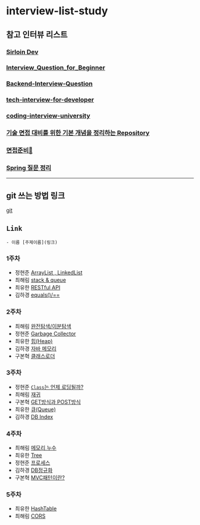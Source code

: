 # interview-list-study


## **참고 인터뷰 리스트**

### [Sirloin Dev](https://github.com/sirloin-dev/meatplatform/blob/master/job-description/interview-questions.adoc)
### [Interview_Question_for_Beginner](https://github.com/JaeYeopHan/Interview_Question_for_Beginner)
### [Backend-Interview-Question](https://github.com/ksundong/backend-interview-question)
### [tech-interview-for-developer](https://github.com/gyoogle/tech-interview-for-developer)
### [coding-interview-university](https://github.com/jwasham/coding-interview-university)
### [기술 면접 대비를 위한 기본 개념을 정리하는 Repository](https://github.com/WeareSoft/tech-interview)
### [면접준비👑](https://trello.com/b/MugMXwGi/면접준비👑)
### [Spring 질문 정리](https://sequoia-woolen-f12.notion.site/Spring-f3307e6f46ef4fe5a592a0c5e23e640f)
***
## **git 쓰는 방법 링크**
[git](https://livecoding.tistory.com/19)
## `Link`

```
- 이름 [주제이름](링크)
```

### 1주차
- 정현준 [ArrayList , LinkedList](https://jdalma.github.io/docs/lab/arrayList-linkedList/)
- 최해림 [stack & queue](https://www.notion.so/1-stack-queue-510a08575d5d4f1a945010b9875639a6)
- 최유한 [RESTful API](https://c-yhhhhh.tistory.com/127)
- 김하경 [equals()/==](https://velog.io/@hagyoung99/JAVAequals)

### 2주차

- 최해림 [완전탐색/이분탐색](https://www.notion.so/2-66acd4655377432b90c159ed98a21469)
- 정현준 [Garbage Collector](https://jdalma.github.io/docs/java/garbageCollector/)
- 최유한 [힙(Heap)](https://c-yhhhhh.tistory.com/130)
- 김하경 [자바 메모리](https://velog.io/@hagyoung99/JavaMemory)
- 구본혁 [클래스로더](https://bhgu.tistory.com/3)

### 3주차
- 정현준 [`Class`는 언제 로딩될까?](https://jdalma.github.io/docs/lab/classLoader/)
- 최해림 [재귀](https://www.notion.so/3-9c77c3b84412417f809c5abf44a1d08a)
- 구본혁 [GET방식과 POST방식](https://bhgu.tistory.com/4)
- 최유한 [큐(Queue)](https://c-yhhhhh.tistory.com/131)
- 김하경 [DB Index](https://velog.io/@hagyoung99/DB-Index)


### 4주차
- 최해림 [메모리 누수](https://www.notion.so/4-951f5bc0dc6e419abc9aba1a365f63dd)
- 최유한 [Tree](https://c-yhhhhh.tistory.com/132)
- 정현준 [프로세스](https://jdalma.github.io/docs/operating-system/Processes/)
- 김하경 [DB정규화](https://velog.io/@hagyoung99/DB%EC%A0%95%EA%B7%9C%ED%99%94-9muac9xc)
- 구본혁 [MVC패턴이란?](https://bhgu.tistory.com/5)

### 5주차
- 최유한 [HashTable](https://c-yhhhhh.tistory.com/134)
- 최해림 [CORS](https://www.notion.so/5-CORS-94e9feb15877406ea144f9e76764ba91)
